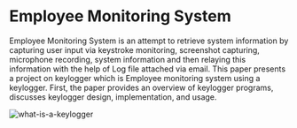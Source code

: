 # Employee Monitoring System

Employee Monitoring System is an attempt to retrieve system information by capturing user input via keystroke monitoring, screenshot capturing, microphone recording, system information and then relaying this information with the help of Log file attached via email.
This paper presents a project on keylogger which is Employee monitoring system using a keylogger. First, the paper provides an overview of keylogger programs, discusses keylogger design, implementation, and usage.

![what-is-a-keylogger](https://user-images.githubusercontent.com/52188816/143859656-6f07813f-5944-4e54-afe3-e3b327ce350d.jpg)
